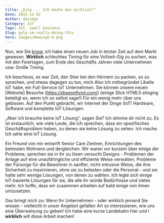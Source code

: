 ```yaml
---
title: „Gulp ... Ich mache das wirklich!“
Date: 2015-12-02
Author: davidgs
Category: IoT
Tags: IoT, small business
Slug: gulp-im-really-doing-this
hero: images/NewLogo-0.png
---
```


Nun, wie Sie [know](/posts/work/a-shock-to-the-system/), ich habe einen neuen Job in letzter Zeit auf dem Markt gewesen. **Wirklich** schlechtes Timing für eine Vollzeit-Gig zu suchen, was mit den Feiertagen, zum Ende des Geschäfts Jahren viele Unternehmen usw. Große Timing.

Ich beschloss, es war Zeit, den Stier bei den Hörnern zu packen, so zu sprechen, und etwas dagegen zu tun, mich Also ich mitbegründet Libelle IoT habe, ein Full-Service IoT Unternehmen. Sie können unsere neuen [Website] Besuche (https://dragonflyiot.com/) (einige Slick HTML5 slinging beteiligt es, wenn ich so selbst sage!) Für ein wenig mehr über uns gebissen. Auf den Punkt gebracht, wir Internet der Dinge (IoT) Hardware, Software und komplette IoT-Lösungen.

„Aber ich brauche keine IoT Lösung“, sagen Sie? Ich stimme dir nicht zu. Es ist erstaunlich, wie viele Leute, die ich sprechen, dass ein spezifisches Geschäftsproblem haben, zu denen sie keine Lösung zu sehen. Ich mache. Ich sehe eine IoT Lösung.

Ein Freund von mir entwirft Senior Care Zentren, Einrichtungen des betreuten Wohnens und dergleichen. Wir waren vor kurzem über einige der Probleme, sprechen sie in ihr zu lösen versucht Designs - Problemen der Anlage auf eine unaufdringliche und effiziente Weise verwalten, Probleme der Fürsorge für die Bewohner in sanfter, nicht-intrusive Weise, die ihre Sicherheit zu maximieren, ohne sie zu belasten oder die Personal - und sie hatte sehr wenige Lösungen, von denen zu wählen. Ich legte sich einige IoT-basierte Lösungen für sie, die alle ihr würde Bedürfnisse und vieles mehr. Ich hoffe, dass wir zusammen arbeiten auf bald einige von ihnen umzusetzen.

Das bringt mich zu: Wenn Ihr Unternehmen - oder wirklich jemand Sie wissen - vielleicht in unser Angebot gefallen Art so interessieren, wie uns eine Überweisung zu geben! Ich habe eine kurze Landebahn hier und I **wirklich** will diese Arbeit machen!

